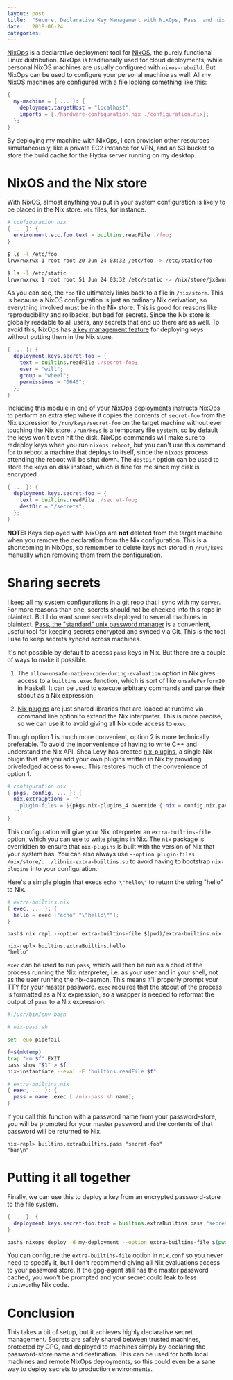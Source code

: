 ```yaml
---
layout: post
title:  "Secure, Declarative Key Management with NixOps, Pass, and nix-plugins"
date:   2018-06-24
categories:
---
```


[NixOps](https://nixos.org/nixops/) is a declarative deployment tool
for [NixOS](https://nixos.org/), the purely functional Linux
distribution. NixOps is traditionally used for cloud deployments,
while personal NixOS machines are usually configured with
`nixos-rebuild`. But NixOps can be used to configure your personal
machine as well. All my NixOS machines are configured with a file
looking something like this:

```nix
{
  my-machine = { ... }: {
    deployment.targetHost = "localhost";
    imports = [./hardware-configuration.nix ./configuration.nix];
  };
}
```

By deploying my machine with NixOps, I can provision other resources
simultaneously, like a private EC2 instance for VPN, and an S3 bucket
to store the build cache for the Hydra server running on my desktop.

# NixOS and the Nix store

With NixOS, almost anything you put in your system configuration is
likely to be placed in the Nix store. `etc` files, for instance.

```nix
# configuration.nix
{ ... }: {
  environment.etc.foo.text = builtins.readFile ./foo;
}
```

```bash
$ ls -l /etc/foo
lrwxrwxrwx 1 root root 20 Jun 24 03:32 /etc/foo -> /etc/static/foo

$ ls -l /etc/static
lrwxrwxrwx 1 root root 51 Jun 24 03:32 /etc/static -> /nix/store/jx8wna7pamzwsan81g1lkvk6i48m05qc-etc/etc
```

As you can see, the `foo` file ultimately links back to a file in
`/nix/store`. This is because a NixOS configuration is just an
ordinary Nix derivation, so everything involved must be in the Nix
store. This is good for reasons like reproducibility and rollbacks,
but bad for secrets. Since the Nix store is globally readable to all
users, any secrets that end up there are as well. To avoid this,
NixOps has [a key management
feature](https://nixos.org/nixops/manual/#idm140737318276736) for
deploying keys without putting them in the Nix store.

```nix
{ ... }: {
  deployment.keys.secret-foo = {
    text = builtins.readFile ./secret-foo;
    user = "will";
    group = "wheel";
	permissions = "0640";
  };
}
```

Including this module in one of your NixOps deployments instructs
NixOps to perform an extra step where it copies the contents of
`secret-foo` from the Nix expression to `/run/keys/secret-foo` on the
target machine without ever touching the Nix store. `/run/keys` is a
temporary file system, so by default the keys won't even hit the
disk. NixOps commands will make sure to redeploy keys when you run
`nixops reboot`, but you can't use this command for to reboot a
machine that deploys to itself, since the `nixops` process attending
the reboot will be shut down. The `destDir` option can be used to
store the keys on disk instead, which is fine for me since my disk is
encrypted.

```nix
{ ... }: {
  deployment.keys.secret-foo = {
    text = builtins.readFile ./secret-foo;
    destDir = "/secrets";
  };
}
```

**NOTE:** Keys deployed with NixOps are **not** deleted from the
target machine when you remove the declaration from the Nix
configuration. This is a shortcoming in NixOps, so remember to delete
keys not stored in `/run/keys` manually when removing them from the
configuration.

# Sharing secrets

I keep all my system configurations in a git repo that I sync with my
server. For more reasons than one, secrets should not be checked into
this repo in plaintext. But I do want some secrets deployed to several
machines in plaintext. [Pass, the "standard" unix password
manager](https://www.passwordstore.org/) is a convenient, useful tool
for keeping secrets encrypted and synced via Git. This is the tool I
use to keep secrets synced across machines.

It's not possible by default to access `pass` keys in Nix. But there
are a couple of ways to make it possible.

1. The `allow-unsafe-native-code-during-evaluation` option in Nix
   gives access to a `builtins.exec` function, which is sort of like
   `unsafePerformIO` in Haskell. It can be used to execute arbitrary
   commands and parse their stdout as a Nix expression.

2. [Nix plugins](https://nixos.org/nix/manual/#conf-plugin-files) are
   just shared libraries that are loaded at runtime via command line
   option to extend the Nix interpreter. This is more precise, so we
   can use it to avoid giving all Nix code access to `exec`.

Though option 1 is much more convenient, option 2 is more technically
preferable. To avoid the inconvenience of having to write C++ and
understand the Nix API, Shea Levy has created
[nix-plugins](https://github.com/shlevy/nix-plugins), a single Nix
plugin that lets you add your own plugins written in Nix by providing
priveledged access to `exec`. This restores much of the convenience of
option 1.

```nix
# configuration.nix
{ pkgs, config, ... }: {
  nix.extraOptions = ''
    plugin-files = ${pkgs.nix-plugins_4.override { nix = config.nix.package; }}/lib/nix/plugins/libnix-extra-builtins.so
  '';
}
```

This configuration will give your Nix interpreter an
`extra-builtins-file` option, which you can use to write plugins in
Nix. The `nix` package is overridden to ensure that `nix-plugins` is
built with the version of Nix that your system has. You can also
always use `--option plugin-files /nix/store/.../libnix-extra-builtins.so` to
avoid having to bootstrap `nix-plugins` into your configuration.

Here's a simple plugin that execs `echo \"hello\"` to return the
string "hello" to Nix.

```nix
# extra-builtins.nix
{ exec, ... }: {
  hello = exec ["echo" "\"hello\""];
}
```

```
bash$ nix repl --option extra-builtins-file $(pwd)/extra-builtins.nix

nix-repl> builtins.extraBuiltins.hello
"hello"
```

`exec` can be used to run `pass`, which will then be run as a child of
the process running the Nix interpreter; i.e. as your user and in your
shell, not as the user running the nix-daemon. This means it'll
properly prompt your TTY for your master password. `exec` requires
that the stdout of the process is formatted as a Nix expression, so a
wrapper is needed to reformat the output of `pass` to a Nix
expression.

```bash
#!/usr/bin/env bash

# nix-pass.sh

set -euo pipefail

f=$(mktemp)
trap "rm $f" EXIT
pass show "$1" > $f
nix-instantiate --eval -E "builtins.readFile $f"
```

```nix
# extra-builtins.nix
{ exec, ... }: {
  pass = name: exec [./nix-pass.sh name];
}
```

If you call this function with a password name from your
password-store, you will be prompted for your master password and the
contents of that password will be returned to Nix.

```
nix-repl> builtins.extraBuiltins.pass "secret-foo"
"bar\n"
```

# Putting it all together

Finally, we can use this to deploy a key from an encrypted
password-store to the file system.

```nix
{ ... }: {
  deployment.keys.secret-foo.text = builtins.extraBuiltins.pass "secret-foo";
}
```

```bash
bash$ nixops deploy -d my-deployment --option extra-builtins-file $(pwd)/extra-builtins.nix
```

You can configure the `extra-builtins-file` option in `nix.conf` so
you never need to specify it, but I don't recommend giving all Nix
evaluations access to your password store. If the gpg-agent still has
the master password cached, you won't be prompted and your secret
could leak to less trustworthy Nix code.

# Conclusion

This takes a bit of setup, but it achieves highly declarative secret
management. Secrets are safely shared between trusted machines,
protected by GPG, and deployed to machines simply by declaring the
password-store name and destination. This can be used for both local
machines and remote NixOps deployments, so this could even be a sane
way to deploy secrets to production environments.
